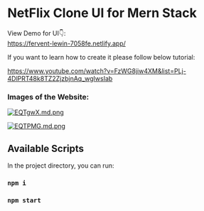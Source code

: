 # NetFlix Clone UI for Mern Stack 


View Demo for UI👇: <br />
https://fervent-lewin-7058fe.netlify.app/
<br />

If you want to learn how to create it please follow below tutorial:

https://www.youtube.com/watch?v=FzWG8jiw4XM&list=PLj-4DlPRT48k8TZ2ZjzbjnAq_wgIwsIab

### Images of the Website:

[![EQTgwX.md.png](https://iili.io/EQTgwX.md.png)](https://freeimage.host/i/EQTgwX)

[![EQTPMG.md.png](https://iili.io/EQTPMG.md.png)](https://freeimage.host/i/EQTPMG)


## Available Scripts

In the project directory, you can run:

### `npm i`

### `npm start`

